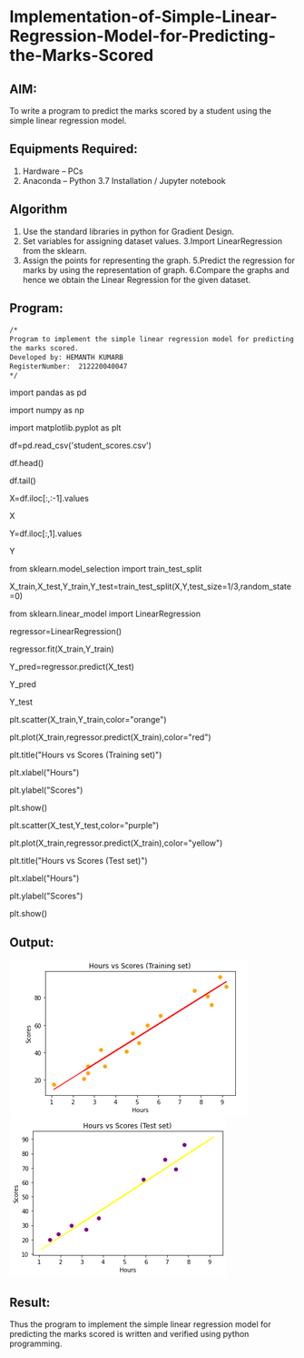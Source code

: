 # Implementation-of-Simple-Linear-Regression-Model-for-Predicting-the-Marks-Scored

## AIM:
To write a program to predict the marks scored by a student using the simple linear regression model.

## Equipments Required:
1. Hardware – PCs
2. Anaconda – Python 3.7 Installation / Jupyter notebook

## Algorithm
1. Use the standard libraries in python for Gradient Design.
2. Set variables for assigning dataset values.
3.Import LinearRegression from the sklearn.
4. Assign the points for representing the graph.
5.Predict the regression for marks by using the representation of graph.
6.Compare the graphs and hence we obtain the Linear Regression for the given dataset.



## Program:
```
/*
Program to implement the simple linear regression model for predicting the marks scored.
Developed by: HEMANTH KUMARB
RegisterNumber:  212220040047
*/
```
import pandas as pd

import numpy as np

import matplotlib.pyplot as plt

df=pd.read_csv('student_scores.csv')

df.head()

df.tail()

X=df.iloc[:,:-1].values

X

Y=df.iloc[:,1].values

Y

from sklearn.model_selection import train_test_split

X_train,X_test,Y_train,Y_test=train_test_split(X,Y,test_size=1/3,random_state=0)

from sklearn.linear_model import LinearRegression

regressor=LinearRegression()

regressor.fit(X_train,Y_train)

Y_pred=regressor.predict(X_test)

Y_pred

Y_test

plt.scatter(X_train,Y_train,color="orange")

plt.plot(X_train,regressor.predict(X_train),color="red")

plt.title("Hours vs Scores (Training set)")

plt.xlabel("Hours")

plt.ylabel("Scores")

plt.show()

plt.scatter(X_test,Y_test,color="purple")

plt.plot(X_train,regressor.predict(X_train),color="yellow")

plt.title("Hours vs Scores (Test set)")

plt.xlabel("Hours")

plt.ylabel("Scores")

plt.show()
## Output:
![simple linear regression](folder/196490458-6be73b1d-d607-498c-8fcb-368ce1b02c67.png)
![simple linear regression2](folder/196493624-19a2a8de-cb33-4c49-9227-6abe3938cfe2.png)


## Result:
Thus the program to implement the simple linear regression model for predicting the marks scored is written and verified using python programming.


[def]: folder\196493624-19a2a8de-cb33-4c49-9227-6abe3938cfe2.png
